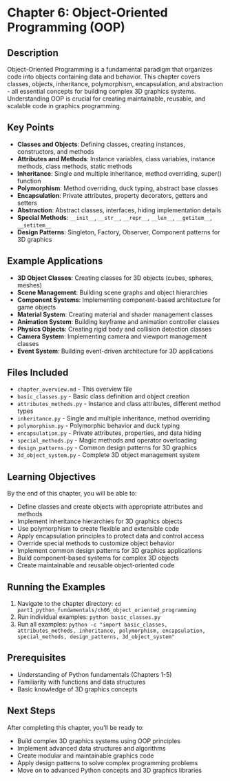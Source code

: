# Chapter 6: Object-Oriented Programming (OOP)

## Description
Object-Oriented Programming is a fundamental paradigm that organizes code into objects containing data and behavior. This chapter covers classes, objects, inheritance, polymorphism, encapsulation, and abstraction - all essential concepts for building complex 3D graphics systems. Understanding OOP is crucial for creating maintainable, reusable, and scalable code in graphics programming.

## Key Points
- **Classes and Objects**: Defining classes, creating instances, constructors, and methods
- **Attributes and Methods**: Instance variables, class variables, instance methods, class methods, static methods
- **Inheritance**: Single and multiple inheritance, method overriding, super() function
- **Polymorphism**: Method overriding, duck typing, abstract base classes
- **Encapsulation**: Private attributes, property decorators, getters and setters
- **Abstraction**: Abstract classes, interfaces, hiding implementation details
- **Special Methods**: `__init__`, `__str__`, `__repr__`, `__len__`, `__getitem__`, `__setitem__`
- **Design Patterns**: Singleton, Factory, Observer, Component patterns for 3D graphics

## Example Applications
- **3D Object Classes**: Creating classes for 3D objects (cubes, spheres, meshes)
- **Scene Management**: Building scene graphs and object hierarchies
- **Component Systems**: Implementing component-based architecture for game objects
- **Material System**: Creating material and shader management classes
- **Animation System**: Building keyframe and animation controller classes
- **Physics Objects**: Creating rigid body and collision detection classes
- **Camera System**: Implementing camera and viewport management classes
- **Event System**: Building event-driven architecture for 3D applications

## Files Included
- `chapter_overview.md` - This overview file
- `basic_classes.py` - Basic class definition and object creation
- `attributes_methods.py` - Instance and class attributes, different method types
- `inheritance.py` - Single and multiple inheritance, method overriding
- `polymorphism.py` - Polymorphic behavior and duck typing
- `encapsulation.py` - Private attributes, properties, and data hiding
- `special_methods.py` - Magic methods and operator overloading
- `design_patterns.py` - Common design patterns for 3D graphics
- `3d_object_system.py` - Complete 3D object management system

## Learning Objectives
By the end of this chapter, you will be able to:
- Define classes and create objects with appropriate attributes and methods
- Implement inheritance hierarchies for 3D graphics objects
- Use polymorphism to create flexible and extensible code
- Apply encapsulation principles to protect data and control access
- Override special methods to customize object behavior
- Implement common design patterns for 3D graphics applications
- Build component-based systems for complex 3D objects
- Create maintainable and reusable object-oriented code

## Running the Examples
1. Navigate to the chapter directory: `cd part1_python_fundamentals/ch06_object_oriented_programming`
2. Run individual examples: `python basic_classes.py`
3. Run all examples: `python -c "import basic_classes, attributes_methods, inheritance, polymorphism, encapsulation, special_methods, design_patterns, 3d_object_system"`

## Prerequisites
- Understanding of Python fundamentals (Chapters 1-5)
- Familiarity with functions and data structures
- Basic knowledge of 3D graphics concepts

## Next Steps
After completing this chapter, you'll be ready to:
- Build complex 3D graphics systems using OOP principles
- Implement advanced data structures and algorithms
- Create modular and maintainable graphics code
- Apply design patterns to solve complex programming problems
- Move on to advanced Python concepts and 3D graphics libraries
